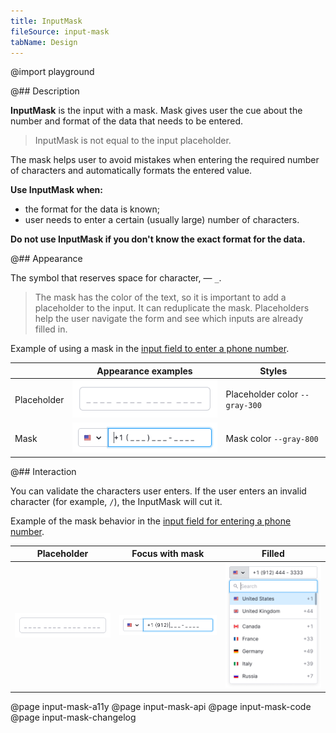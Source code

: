 ```yaml
---
title: InputMask
fileSource: input-mask
tabName: Design
---
```


@import playground

@## Description

**InputMask** is the input with a mask. Mask gives user the cue about the number and format of the data that needs to be entered.

> InputMask is not equal to the input placeholder.

The mask helps user to avoid mistakes when entering the required number of characters and automatically formats the entered value.

**Use InputMask when:**

- the format for the data is known;
- user needs to enter a certain (usually large) number of characters.

**Do not use InputMask if you don't know the exact format for the data.**

@## Appearance

The symbol that reserves space for character, — `_`.

> The mask has the color of the text, so it is important to add a placeholder to the input. It can reduplicate the mask. Placeholders help the user navigate the form and see which inputs are already filled in.

Example of using a mask in the [input field to enter a phone number](/components/input-phone/input-phone-code).

|             | Appearance examples                                | Styles                         |
| ----------- | -------------------------------------------------- | ------------------------------ |
| Placeholder | ![input with mask](static/placeholder-default.png) | Placeholder color `--gray-300` |
| Mask        | ![input with mask](static/mask-default.png)        | Mask color `--gray-800`        |

@## Interaction

You can validate the characters user enters. If the user enters an invalid character (for example, `/`), the InputMask will cut it.

Example of the mask behavior in the [input field for entering a phone number](/components/input-phone/input-phone-code).

| Placeholder                                        | Focus with mask                                    | Filled                                            |
| -------------------------------------------------- | -------------------------------------------------- | ------------------------------------------------- |
| ![input with mask](static/placeholder-default.png) | ![input with mask in focus](static/mask-focus.png) | ![filled input with mask](static/mask-filled.png) |

@page input-mask-a11y
@page input-mask-api
@page input-mask-code
@page input-mask-changelog
